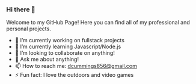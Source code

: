 ### Hi there 👋

Welcome to my GitHub Page! Here you can find all of my professional and personal projects.

- 🔭 I’m currently working on fullstack projects
- 🌱 I’m currently learning Javascript/Node.js
- 👯 I’m looking to collaborate on anything!
- 💬 Ask me about anything!
- 📫 How to reach me: dcummings856@gmail.com
- ⚡ Fun fact: I love the outdoors and video games
